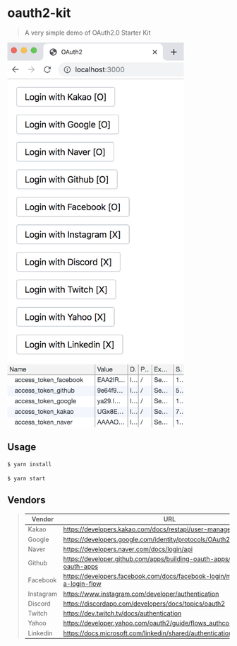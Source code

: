 # oauth2-kit
> A very simple demo of OAuth2.0 Starter Kit

<img src="_/0.png" width="400">

<br />

<img src="_/1.png" width="400">

<br />

## Usage
```
$ yarn install

$ yarn start
```

## Vendors

> | Vendor                 | URL                                                                             |
> |------------------------|---------------------------------------------------------------------------------|
> | Kakao                  | https://developers.kakao.com/docs/restapi/user-management                       |
> | Google                 | https://developers.google.com/identity/protocols/OAuth2WebServer                |
> | Naver                  | https://developers.naver.com/docs/login/api                                     |
> | Github                 | https://developer.github.com/apps/building-oauth-apps/authorizing-oauth-apps    |
> | Facebook               | https://developers.facebook.com/docs/facebook-login/manually-build-a-login-flow |
> | Instagram              | https://www.instagram.com/developer/authentication                              |
> | Discord                | https://discordapp.com/developers/docs/topics/oauth2                            |
> | Twitch                 | https://dev.twitch.tv/docs/authentication                                       |
> | Yahoo                  | https://developer.yahoo.com/oauth2/guide/flows_authcode                         |
> | Linkedin               | https://docs.microsoft.com/linkedin/shared/authentication/authentication        |